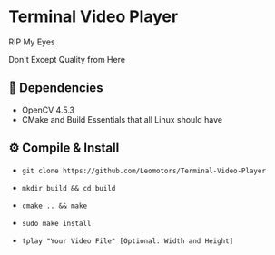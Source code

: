 # Terminal Video Player

RIP My Eyes

Don't Except Quality from Here

## 🌿 Dependencies

- OpenCV 4.5.3
- CMake and Build Essentials that all Linux should have

## ⚙️ Compile & Install

- `git clone https://github.com/Leomotors/Terminal-Video-Player`

- `mkdir build && cd build`

- `cmake .. && make`

- `sudo make install`

- `tplay "Your Video File" [Optional: Width and Height]`

